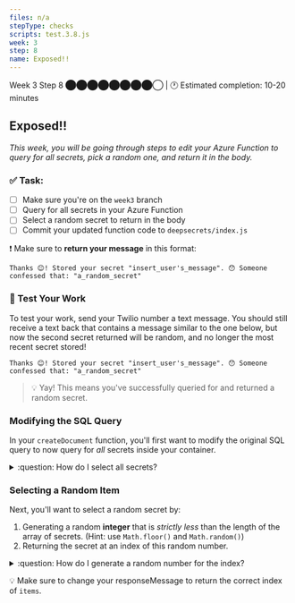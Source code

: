 ```yaml
---
files: n/a
stepType: checks
scripts: test.3.8.js
week: 3
step: 8
name: Exposed!!
---
```


Week 3 Step 8 ⬤⬤⬤⬤⬤⬤⬤⬤◯ | 🕐 Estimated completion: 10-20 minutes

## Exposed!!
*This week, you will be going through steps to edit your Azure Function to query for all secrets, pick a random one, and return it in the body.*

### ✅  Task:

- [ ]  Make sure you're on the `week3` branch
- [ ]  Query for all secrets in your Azure Function
- [ ]  Select a random secret to return in the body
- [ ]  Commit your updated function code to `deepsecrets/index.js`

❗ Make sure to **return your message** in this format:
```
Thanks 😊! Stored your secret "insert_user's_message". 😯 Someone confessed that: "a_random_secret"
```

### 🚧 Test Your Work

To test your work, send your Twilio number a text message. You should still receive a text back that contains a message similar to the one below, but now the second secret returned will be random, and no longer the most recent secret stored!

```
Thanks 😊! Stored your secret "insert_user's_message". 😯 Someone confessed that: "a_random_secret"
```

> 💡 Yay! This means you've successfully queried for and returned a random secret.

### Modifying the SQL Query

In your `createDocument` function, you'll first want to modify the original SQL query to now query for *all* secrets inside your container.

<details>
<summary>:question: How do I select all secrets?</summary>

```js
const querySpec = {
    query: "SELECT * from c"
};
```
</details>

### Selecting a Random Item

Next, you'll want to select a random secret by:

1. Generating a random **integer** that is *strictly less* than the length of the array of secrets. (Hint: use `Math.floor()` and `Math.random()`)
2. Returning the secret at an index of this random number.

<details>
<summary>:question: How do I generate a random number for the index?</summary>

The `Math.floor()` function returns the [floor](https://developer.mozilla.org/en-US/docs/Web/JavaScript/Reference/Global_Objects/Math/floor) of the given number - ie. the largest integer less than or equal to a given number. In the example below, the generated random number will never be greater than `items.length`.

```js
var random_value = Math.floor(items.length * Math.random());
```
</details>

:bulb: Make sure to change your responseMessage to return the correct index of `items`.
